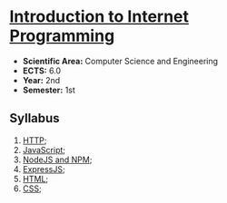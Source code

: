 # [Introduction to Internet Programming](https://www.isel.pt/en/leic/introduction-internet-programming)

* **Scientific Area:** Computer Science and Engineering
* **ECTS:** 6.0
* **Year:** 2nd
* **Semester:** 1st

## Syllabus

1. [HTTP](1-http.md);
2. [JavaScript](2-javascript.md);
3. [NodeJS and NPM](3-nodejs-and-npm.md);
4. [ExpressJS](4-expressjs.md);
5. [HTML](5-html.md);
6. [CSS](6-css.md);
